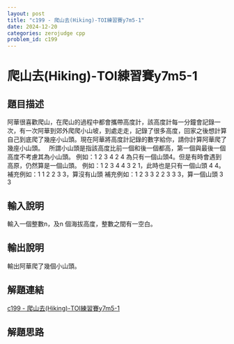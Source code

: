 ```yaml
---
layout: post
title: "c199 - 爬山去(Hiking)-TOI練習賽y7m5-1"
date: 2024-12-20
categories: zerojudge cpp
problem_id: c199
---
```


# 爬山去(Hiking)-TOI練習賽y7m5-1

## 題目描述

阿華很喜歡爬山，在爬山的過程中都會攜帶高度計，該高度計每一分鐘會記錄一次，有一次阿華到郊外爬爬小山坡，到處走走，記錄了很多高度，回家之後想計算自己到底爬了幾座小山頭。現在阿華將高度計記錄的數字給你，請你計算阿華爬了幾座小山頭。
  所謂小山頭是指該高度比前一個和後一個都高，第一個與最後一個高度不考慮其為小山頭。
例如：1 2 3 4 2 4 為只有一個山頭4。但是有時會遇到高原，仍然算是一個山頭。
例如：1 2 3 4 4 3 2 1，此時也是只有一個山頭 4 4。
補充例如：1 1 2 2 3 3，算沒有山頭
補充例如：1 2 3 3 2 2 3 3 3，算一個山頭 3 3

## 輸入說明

輸入一個整數n，及n 個海拔高度，整數之間有一空白。

## 輸出說明

輸出阿華爬了幾個小山頭。

## 解題連結

[c199 - 爬山去(Hiking)-TOI練習賽y7m5-1](https://zerojudge.tw/ShowProblem?problemid=c199)

## 解題思路

